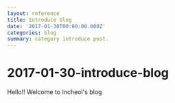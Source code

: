 ```yaml
---
layout: reference
title: Introduce blog
date: '2017-01-30T00:00:00.000Z'
categories: blog
summary: category introduce post.
---
```


# 2017-01-30-introduce-blog

Hello!! Welcome to Incheol's blog

